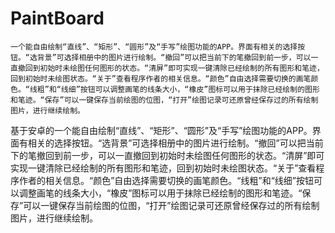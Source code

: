# PaintBoard
    一个能自由绘制“直线”、“矩形”、“圆形”及“手写”绘图功能的APP。界面有相关的选择按钮。“选背景”可选择相册中的图片进行绘制。“撤回”可以把当前下的笔撤回到前一步，可以一直撤回到初始时未绘图任何图形的状态。“清屏”即可实现一键清除已经绘制的所有图形和笔迹，回到初始时未绘图状态。“关于”查看程序作者的相关信息。“颜色”自由选择需要切换的画笔颜色。“线粗”和“线细”按钮可以调整画笔的线条大小，“橡皮”图标可以用于抹除已经绘制的图形和笔迹。“保存”可以一键保存当前绘图的位图，“打开”绘图记录可还原曾经保存过的所有绘制图片，进行继续绘制。
基于安卓的一个能自由绘制“直线”、“矩形”、“圆形”及“手写”绘图功能的APP。界面有相关的选择按钮。“选背景”可选择相册中的图片进行绘制。“撤回”可以把当前下的笔撤回到前一步，可以一直撤回到初始时未绘图任何图形的状态。“清屏”即可实现一键清除已经绘制的所有图形和笔迹，回到初始时未绘图状态。“关于”查看程序作者的相关信息。“颜色”自由选择需要切换的画笔颜色。“线粗”和“线细”按钮可以调整画笔的线条大小，“橡皮”图标可以用于抹除已经绘制的图形和笔迹。“保存”可以一键保存当前绘图的位图，“打开”绘图记录可还原曾经保存过的所有绘制图片，进行继续绘制。

